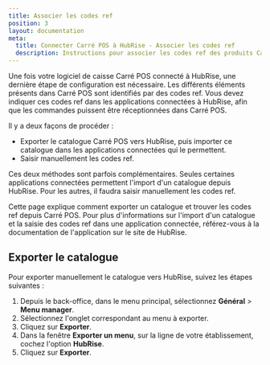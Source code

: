 ```yaml
---
title: Associer les codes ref
position: 3
layout: documentation
meta:
  title: Connecter Carré POS à HubRise - Associer les codes ref
  description: Instructions pour associer les codes ref des produits Carré POS avec d'autres applications connectées à HubRise pour la synchronisation des données.
---
```


Une fois votre logiciel de caisse Carré POS connecté à HubRise, une dernière étape de configuration est nécessaire. Les différents éléments présents dans Carré POS sont identifiés par des codes ref. Vous devez indiquer ces codes ref dans les applications connectées à HubRise, afin que les commandes puissent être réceptionnées dans Carré POS.

Il y a deux façons de procéder :
- Exporter le catalogue Carré POS vers HubRise, puis importer ce catalogue dans les applications connectées qui le permettent.
- Saisir manuellement les codes ref.

Ces deux méthodes sont parfois complémentaires. Seules certaines applications connectées permettent l'import d'un catalogue depuis HubRise. Pour les autres, il faudra saisir manuellement les codes ref.

Cette page explique comment exporter un catalogue et trouver les codes ref depuis Carré POS. Pour plus d'informations sur l'import d'un catalogue et la saisie des codes ref dans une application connectée, référez-vous à la documentation de l'application sur le site de HubRise.   

## Exporter le catalogue

Pour exporter manuellement le catalogue vers HubRise, suivez les étapes suivantes :

1. Depuis le back-office, dans le menu principal, sélectionnez **Général** > **Menu manager**.
1. Sélectionnez l'onglet correspondant au menu à exporter.
1. Cliquez sur **Exporter**.
1. Dans la fenêtre **Exporter un menu**, sur la ligne de votre établissement, cochez l'option **HubRise**.
1. Cliquez sur **Exporter**.